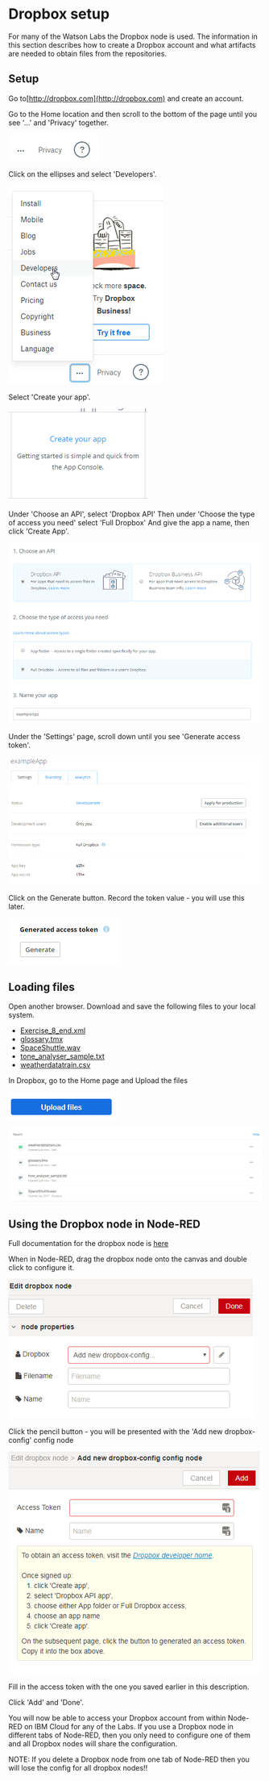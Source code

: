 # Dropbox setup

For many of the Watson Labs the Dropbox node is used.  The information in this section describes how to create a Dropbox account and what artifacts are needed to obtain files from the repositories.

## Setup

Go to[http://dropbox.com](http://dropbox.com) and create an account.

Go to the Home location and then scroll to the bottom of the page until you see '...' and 'Privacy' together.

![NodeRedStarter](images/dropbox_option.png)

Click on the ellipses and select 'Developers'.

![NodeRedStarter](images/dropbox_developers_option.png)

Select 'Create your app'.

![NodeRedStarter](images/dropbox_create_app01.png)

Under 'Choose an API', select 'Dropbox API'
Then under 'Choose the type of access you need' select 'Full Dropbox'
And give the app a name, then click 'Create App'.

![NodeRedStarter](images/dropbox_choose_an_api.png)

Under the 'Settings' page, scroll down until you see 'Generate access token'.

![NodeRedStarter](images/dropbox_app.png)

Click on the Generate button. Record the token value - you will use this later.

![NodeRedStarter](images/dropbox_generate_token.png)


## Loading files

Open another browser. Download and save the following files to your local system.
- [Exercise_8_end.xml](Exercise_8_end.xml)
- [glossary.tmx](glossary.tmx)
- [SpaceShuttle.wav](SpaceShuttle.wav)
- [tone_analyser_sample.txt](tone_analyser_sample.txt)
- [weatherdatatrain.csv](weatherdatatrain.csv)


In Dropbox, go to the Home page and Upload the files

![NodeRedStarter](images/dropbox_upload.png)

![NodeRedStarter](images/dropbox_files.png)


## Using the Dropbox node in Node-RED

Full documentation for the dropbox node is [here](http://flows.nodered.org/node/node-red-node-dropbox)

When in Node-RED, drag the dropbox node onto the canvas and double click to configure it.

![NodeRedStarter](images/dropbox_edit.png)

Click the pencil button - you will be presented with the 'Add new dropbox-config' config node

![NodeRedStarter](images/dropbox_edit_appkeys.png)

Fill in the access token with the one you saved earlier in this description.

Click 'Add' and 'Done'.

You will now be able to access your Dropbox account from within Node-RED on IBM Cloud for any of the Labs. If you use a Dropbox node in different tabs of Node-RED, then you only need to configure one of them and all Dropbox nodes will share the configuration.

NOTE: If you delete a Dropbox node from one tab of Node-RED then you will lose the config for all dropbox nodes!!
